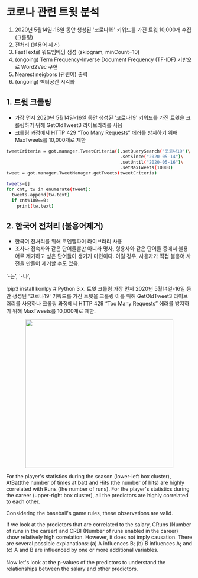 # 코로나 관련 트윗 분석
1. 2020년 5월14일-16일 동안 생성된 '코로나19' 키워드를 가진 트윗 10,000개 수집(크롤링)
2. 전처리 (불용어 제거)
3. FastText로 워드임베딩 생성 (skipgram, minCount=10)
4. (ongoing) Term Frequency-Inverse Document Frequency (TF-IDF) 기반으로 Word2Vec 구현
5. Nearest neigbors (관련어) 출력
6. (ongoing) 벡터공간 시각화

## 1. 트윗 크롤링
- 가장 먼저 2020년 5월14일-16일 동안 생성된 '코로나19' 키워드를 가진 트윗을 크롤링하기 위해 GetOldTweet3 라이브러리를 사용<br />
- 크롤링 과정에서 HTTP 429 “Too Many Requests” 에러를 방지하기 위해 MaxTweets를 10,000개로 제한<br />

```bash
tweetCriteria = got.manager.TweetCriteria().setQuerySearch('코로나19')\
                                           .setSince("2020-05-14")\
                                           .setUntil("2020-05-16")\
                                           .setMaxTweets(10000)
tweet = got.manager.TweetManager.getTweets(tweetCriteria)

tweets=[]
for cnt, tw in enumerate(tweet):
  tweets.append(tw.text)
  if cnt%100==0:
    print(tw.text)
```

## 2. 한국어 전처리 (불용어제거)
- 한국어 전처리를 위해 코엔엘파이 라이브러리 사용
- 조사나 접속사와 같은 단어들뿐만 아니라 명사, 형용사와 같은 단어들 중에서 불용어로 제거하고 싶은 단어들이 생기기 마련이다. 이럴 경우, 사용자가 직접 불용어 사전을 만들어 제거할 수도 있음.

'-는', '-나',

!pip3 install konlpy    # Python 3.x. 트윗 크롤링
가장 먼저 2020년 5월14일-16일 동안 생성된 '코로나19' 키워드를 가진 트윗을 크롤링
이를 위해 GetOldTweet3 라이브러리를 사용하나 크롤링 과정에서 HTTP 429 “Too Many Requests” 에러를 방지하기 위해 MaxTweets를 10,000개로 제한.



<p align="center">
<img src="./img/1.a_1.png" width="400" align='middle'>
</p>
For the player's statistics during the season (lower-left box cluster), AtBat(the number of times at bat) and Hits (the number of hits) are highly correlated with Runs (the number of runs). For the player's statistics during the career (upper-right box cluster), all the predictors are highly correlated to each other. 

Considering the baseball's game rules, these observations are valid.

If we look at the predictors that are correlated to the salary, CRuns (Number of runs in the career) and CRBI (Number of runs enabled in the career) show relatively high correlation. However, it does not imply causation. There are several possible explanations: (a) A influences B; (b) B influences A; and (c) A and B are influenced by one or more additional variables.
<br /><br />
Now let's look at the p-values of the predictors to understand the relationships between the salary and other predictors.
